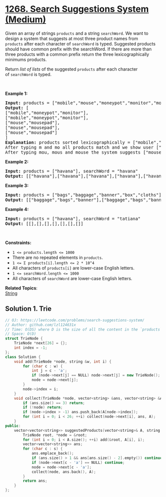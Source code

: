 # [1268. Search Suggestions System (Medium)](https://leetcode.com/problems/search-suggestions-system/)

<p>Given an array of strings <code>products</code> and a string <code>searchWord</code>. We want to design a system that suggests at most three product names from <code>products</code>&nbsp;after each character of&nbsp;<code>searchWord</code> is typed. Suggested products should have common prefix with the searchWord. If there are&nbsp;more than three products with a common prefix&nbsp;return the three lexicographically minimums products.</p>

<p>Return <em>list of lists</em> of the suggested <code>products</code> after each character of&nbsp;<code>searchWord</code> is typed.&nbsp;</p>

<p>&nbsp;</p>
<p><strong>Example 1:</strong></p>

<pre><strong>Input:</strong> products = ["mobile","mouse","moneypot","monitor","mousepad"], searchWord = "mouse"
<strong>Output:</strong> [
["mobile","moneypot","monitor"],
["mobile","moneypot","monitor"],
["mouse","mousepad"],
["mouse","mousepad"],
["mouse","mousepad"]
]
<strong>Explanation:</strong> products sorted lexicographically = ["mobile","moneypot","monitor","mouse","mousepad"]
After typing m and mo all products match and we show user ["mobile","moneypot","monitor"]
After typing mou, mous and mouse the system suggests ["mouse","mousepad"]
</pre>

<p><strong>Example 2:</strong></p>

<pre><strong>Input:</strong> products = ["havana"], searchWord = "havana"
<strong>Output:</strong> [["havana"],["havana"],["havana"],["havana"],["havana"],["havana"]]
</pre>

<p><strong>Example 3:</strong></p>

<pre><strong>Input:</strong> products = ["bags","baggage","banner","box","cloths"], searchWord = "bags"
<strong>Output:</strong> [["baggage","bags","banner"],["baggage","bags","banner"],["baggage","bags"],["bags"]]
</pre>

<p><strong>Example 4:</strong></p>

<pre><strong>Input:</strong> products = ["havana"], searchWord = "tatiana"
<strong>Output:</strong> [[],[],[],[],[],[],[]]
</pre>

<p>&nbsp;</p>
<p><strong>Constraints:</strong></p>

<ul>
	<li><code>1 &lt;= products.length &lt;= 1000</code></li>
	<li>There are no&nbsp;repeated elements in&nbsp;<code>products</code>.</li>
	<li><code>1 &lt;= Σ products[i].length &lt;= 2 * 10^4</code></li>
	<li>All characters of <code>products[i]</code> are lower-case English letters.</li>
	<li><code>1 &lt;= searchWord.length &lt;= 1000</code></li>
	<li>All characters of <code>searchWord</code>&nbsp;are lower-case English letters.</li>
</ul>


**Related Topics**:  
[String](https://leetcode.com/tag/string/)

## Solution 1. Trie

```cpp
// OJ: https://leetcode.com/problems/search-suggestions-system/
// Author: github.com/lzl124631x
// Time: O(DS) where D is the size of all the content in the `products`, S is the length of `searchWord`.
// Space: O(D)
struct TrieNode {
    TrieNode *next[26] = {};
    int index = -1;
};
class Solution {
    void add(TrieNode *node, string &w, int i) {
        for (char c : w) {
            int j = c - 'a';
            if (node->next[j] == NULL) node->next[j] = new TrieNode();
            node = node->next[j];
        }
        node->index = i;
    }
    void collect(TrieNode *node, vector<string> &ans, vector<string> &A) {
        if (ans.size() == 3) return;
        if (!node) return;
        if (node->index > -1) ans.push_back(A[node->index]);
        for (int i = 0; i < 26; ++i) collect(node->next[i], ans, A);
    }
public:
    vector<vector<string>> suggestedProducts(vector<string>& A, string s) {
        TrieNode root, *node = &root;
        for (int i = 0; i < A.size(); ++i) add(&root, A[i], i);
        vector<vector<string>> ans;
        for (char c : s) {
            ans.emplace_back();
            if (ans.size() > 1 && ans[ans.size() - 2].empty()) continue;
            if (node->next[c - 'a'] == NULL) continue;
            node = node->next[c - 'a'];
            collect(node, ans.back(), A);
        }
        return ans;
    }
};
```